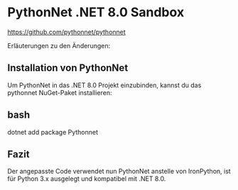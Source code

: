 # PythonNet .NET 8.0 Sandbox
https://github.com/pythonnet/pythonnet

Erläuterungen zu den Änderungen:

## Installation von PythonNet
Um PythonNet in das .NET 8.0 Projekt einzubinden, kannst du das pythonnet NuGet-Paket installieren:

## bash
dotnet add package Pythonnet

## Fazit
Der angepasste Code verwendet nun PythonNet anstelle von IronPython, ist für Python 3.x ausgelegt und kompatibel mit .NET 8.0.
